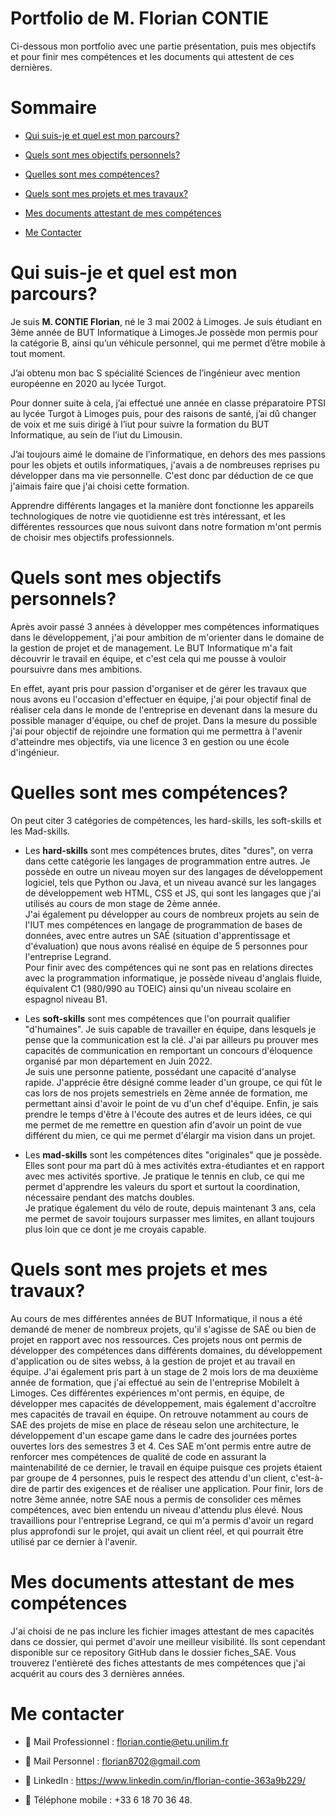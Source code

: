 # Portfolio de M. Florian CONTIE

Ci-dessous mon portfolio avec une partie présentation, puis mes objectifs et pour finir mes compétences et les documents qui attestent de ces dernières.

# Sommaire

- [Qui suis-je et quel est mon parcours?](#qui-suis-je-et-quel-est-mon-parcours)
  
- [Quels sont mes objectifs personnels?](#quels-sont-mes-objectifs-personnels)
  
- [Quelles sont mes compétences?](#quelles-sont-mes-compétences)

- [Quels sont mes projets et mes travaux?](#quels-sont-mes-projets-et-mes-travaux)

- [Mes documents attestant de mes compétences](#mes-documents-attestant-de-mes-compétences)

- [Me Contacter](#me-contacter)




# Qui suis-je et quel est mon parcours?


Je suis **M. CONTIE Florian**, né le 3 mai 2002 à Limoges. Je suis étudiant en 3ème année de BUT Informatique à Limoges.Je possède mon permis pour la catégorie B, ainsi qu’un véhicule personnel, qui me permet d’être mobile à tout moment.

J’ai obtenu mon bac S spécialité Sciences de l’ingénieur avec mention européenne en 2020 au lycée Turgot.

Pour donner suite à cela, j’ai effectué une année en classe préparatoire PTSI au lycée Turgot à Limoges puis, pour des raisons de santé, j’ai dû changer de voix et me suis dirigé à l’iut pour suivre la formation du BUT Informatique, au sein de l’iut du Limousin.

J’ai toujours aimé le domaine de l’informatique, en dehors des mes passions pour les objets et outils informatiques, j'avais a de nombreuses reprises pu développer dans ma vie personnelle. C'est donc par déduction de ce que j'aimais faire que j'ai choisi cette formation.

Apprendre différents langages et la manière dont fonctionne les appareils technologiques de notre vie quotidienne est très intéressant, et les différentes ressources que nous suivont dans notre formation m'ont permis de choisir mes objectifs professionnels.



# Quels sont mes objectifs personnels?


Après avoir passé 3 années à développer mes compétences informatiques dans le développement, j'ai pour ambition de m'orienter dans le domaine de la gestion de projet et de management.  Le BUT Informatique m'a fait découvrir le travail en équipe, et c'est cela qui me pousse à vouloir poursuivre dans mes ambitions.

En effet, ayant pris pour passion d'organiser et de gérer les travaux que nous avons eu l'occasion d'effectuer en équipe, j'ai pour objectif final de réaliser cela dans le monde de l'entreprise en devenant dans la mesure du possible manager d'équipe, ou chef de projet.
Dans la mesure du possible j'ai pour objectif de rejoindre une formation qui me permettra à l'avenir d'atteindre mes objectifs, via une licence 3 en gestion ou une école d'ingénieur.



# Quelles sont mes compétences?


On peut citer 3 catégories de compétences, les hard-skills, les soft-skills et les Mad-skills.

- Les **hard-skills** sont mes compétences brutes, dites "dures", on verra dans cette catégorie les langages de programmation entre autres. Je possède en outre un niveau moyen sur des langages de développement logiciel, tels que Python ou Java, et un niveau avancé sur les langages de développement web HTML, CSS et JS, qui sont les langages que j'ai utilisés au cours de mon stage de 2ème année.  
J'ai également pu développer au cours de nombreux projets au sein de l'IUT mes compétences en langage de programmation de bases de données, avec entre autres un SAÉ (situation d'apprentissage et d'évaluation) que nous avons réalisé en équipe de 5 personnes pour l'entreprise Legrand.  
Pour finir avec des compétences qui ne sont pas en relations directes avec la programmation informatique, je possède niveau d'anglais fluide, équivalent C1 (980/990 au TOEIC) ainsi qu'un niveau scolaire en espagnol niveau B1.

- Les **soft-skills** sont mes compétences que l'on pourrait qualifier "d'humaines". Je suis capable de travailler en équipe, dans lesquels je pense que la communication est la clé. J'ai par ailleurs pu prouver mes capacités de communication en remportant un concours d'éloquence organisé par mon département en Juin 2022.  
Je suis une personne patiente, possédant une capacité d'analyse rapide. J'apprécie être désigné comme leader d'un groupe, ce qui fût le cas lors de nos projets semestriels en 2ème année de formation, me permettant ainsi d'avoir le point de vu d'un chef d'équipe. Enfin, je sais prendre le temps d'être à l'écoute des autres et de leurs idées, ce qui me permet de me remettre en question afin d'avoir un point de vue différent du mien, ce qui me permet d'élargir ma vision dans un projet.

- Les **mad-skills** sont les compétences dites "originales" que je possède. Elles sont pour ma part dû à mes activités extra-étudiantes et en rapport avec mes activités sportive. Je pratique le tennis en club, ce qui me permet d'apprendre les valeurs du sport et surtout la coordination, nécessaire pendant des matchs doubles.  
Je pratique également du vélo de route, depuis maintenant 3 ans, cela me permet de savoir toujours surpasser mes limites, en allant toujours plus loin que ce dont je me croyais capable.



# Quels sont mes projets et mes travaux?


Au cours de mes différentes années de BUT Informatique, il nous a été demandé de mener de nombreux projets, qu'il s'agisse de SAÉ ou bien de projet en rapport avec nos ressources. Ces projets nous ont permis de développer des compétences dans différents domaines, du développement d'application ou de sites webss, à la gestion de projet et au travail en équipe. J'ai également pris part à un stage de 2 mois lors de ma deuxième année de formation, que j'ai effectué au sein de l'entreprise MobileIt à Limoges. Ces différentes expériences m'ont permis, en équipe, de développer mes capacités de développement, mais également d'accroître mes capacités de travail en équipe. On retrouve notamment au cours de SAE des projets de mise en place de réseau selon une architecture, le développement d'un escape game dans le cadre des journées portes ouvertes lors des semestres 3 et 4. Ces SAE m'ont permis entre autre de renforcer mes compétences de qualité de code en assurant la maintenabilité de ce dernier, le travail en équipe puisque ces projets étaient par groupe de 4 personnes, puis le respect des attendu d'un client, c'est-à-dire de partir des exigences et de réaliser une application.
Pour finir, lors de notre 3ème année, notre SAE nous a permis de consolider ces mêmes compétences, avec bien entendu un niveau d'attendu plus élevé. Nous travaillions pour l'entreprise Legrand, ce qui m'a permis d'avoir un regard plus approfondi sur le projet, qui avait un client réel, et qui pourrait être utilisé par ce dernier à l'avenir.


# Mes documents attestant de mes compétences

J'ai choisi de ne pas inclure les fichier images attestant de mes capacités dans ce dossier, qui permet d'avoir une meilleur visibilité. Ils sont cependant disponible sur ce repository GitHub dans le dossier fiches_SAE. Vous trouverez l'entièreté des fiches attestants de mes compétences que j'ai acquérit au cours des 3 dernières années.



# Me contacter



- :email: Mail Professionnel : florian.contie@etu.unilim.fr



- :email: Mail Personnel : florian8702@gmail.com



- :link: LinkedIn :  https://www.linkedin.com/in/florian-contie-363a9b229/



- 📱 Téléphone mobile : +33 6 18 70 36 48.
